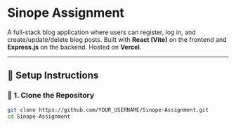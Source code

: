 # Sinope Assignment

A full-stack blog application where users can register, log in, and create/update/delete blog posts. Built with **React (Vite)** on the frontend and **Express.js** on the backend. Hosted on **Vercel**.

---

## 🔧 Setup Instructions

### 📁 1. Clone the Repository

```bash
git clone https://github.com/YOUR_USERNAME/Sinope-Assignment.git
cd Sinope-Assignment
```
